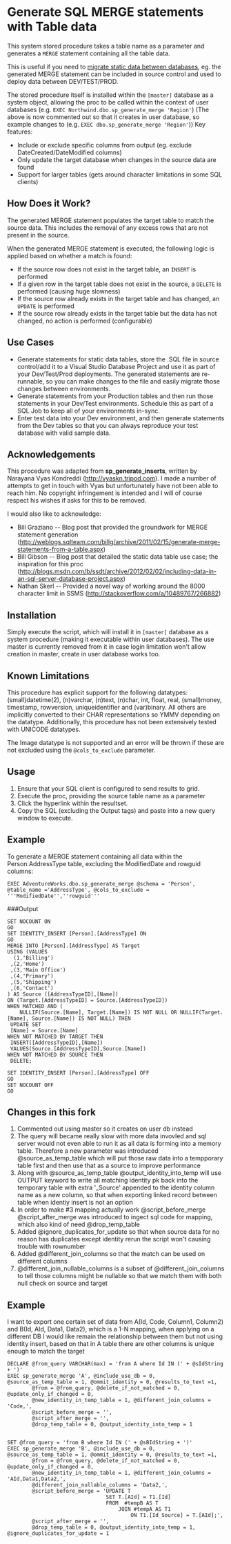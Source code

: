 Generate SQL MERGE statements with Table data
=============================================

This system stored procedure takes a table name as a parameter and generates a `MERGE` statement containing all the table data. 

This is useful if you need to [migrate static data between databases](http://support.ready-roll.com/customer/portal/articles/437299-including-static-data-in-db-deployments), eg. the generated MERGE statement can be included in source control and used to deploy data between DEV/TEST/PROD.

The stored procedure itself is installed within the `[master]` database as a system object, allowing the proc to be called within the context of user databases (e.g. `EXEC Northwind.dbo.sp_generate_merge 'Region'`)
(The above is now commented out so that it creates in user database, so example changes to  (e.g. `EXEC dbo.sp_generate_merge 'Region'`))
Key features:

- Include or exclude specific columns from output (eg. exclude DateCreated/DateModified columns)
- Only update the target database when changes in the source data are found
- Support for larger tables (gets around character limitations in some SQL clients)


## How Does it Work?
The generated MERGE statement populates the target table to match the source data. This includes the removal of any excess rows that are not present in the source.

When the generated MERGE statement is executed, the following logic is applied based on whether a match is found:

- If the source row does not exist in the target table, an `INSERT` is performed
- If a given row in the target table does not exist in the source, a `DELETE` is performed (causing huge slowness)
- If the source row already exists in the target table and has changed, an `UPDATE` is performed
- If the source row already exists in the target table but the data has not changed, no action is performed (configurable)


## Use Cases
- Generate statements for static data tables, store the .SQL file in source control/add it to a Visual Studio Database Project and use it as part of your Dev/Test/Prod deployments. The generated statements are re-runnable, so you can make changes to the file and easily migrate those changes between environments. 
- Generate statements from your Production tables and then run those statements in your Dev/Test environments. Schedule this as part of a SQL Job to keep all of your environments in-sync. 
- Enter test data into your Dev environment, and then generate statements from the Dev tables so that you can always reproduce your test database with valid sample data.


## Acknowledgements
This procedure was adapted from **sp\_generate\_inserts**, written by Narayana Vyas Kondreddi (http://vyaskn.tripod.com). I made a number of attempts to get in touch with Vyas but unfortunately have not been able to reach him. No copyright infringement is intended and I will of course respect his wishes if asks for this to be removed.

I would also like to acknowledge:

- Bill Graziano -- Blog post that provided the groundwork for MERGE statement generation
 (http://weblogs.sqlteam.com/billg/archive/2011/02/15/generate-merge-statements-from-a-table.aspx)
- Bill Gibson  -- Blog post that detailed the static data table use case; the inspiration for this proc
 (http://blogs.msdn.com/b/ssdt/archive/2012/02/02/including-data-in-an-sql-server-database-project.aspx)
- Nathan Skerl -- Provided a novel way of working around the 8000 character limit in SSMS
 (http://stackoverflow.com/a/10489767/266882)
 
 
## Installation
Simply execute the script, which will install it in `[master]` database as a system procedure (making it executable within user databases).
The use master is currently removed from it in case login limitation won't allow creation in master, create in user database works too.

## Known Limitations
This procedure has explicit support for the following datatypes: (small)datetime(2), (n)varchar, (n)text, (n)char, int, float, real, (small)money, timestamp, rowversion, uniqueidentifier and (var)binary. All others are implicitly converted to their CHAR representations so YMMV depending on the datatype. Additionally, this procedure has not been extensively tested with UNICODE datatypes.

The Image datatype is not supported and an error will be thrown if these are not excluded using the `@cols_to_exclude` parameter.


## Usage
1. Ensure that your SQL client is configured to send results to grid.
2. Execute the proc, providing the source table name as a parameter
3. Click the hyperlink within the resultset.
4. Copy the SQL (excluding the Output tags) and paste into a new query window to execute.


## Example
To generate a MERGE statement containing all data within the Person.AddressType table, excluding the ModifiedDate and rowguid columns:

```
EXEC AdventureWorks.dbo.sp_generate_merge @schema = 'Person', @table_name ='AddressType', @cols_to_exclude = '''ModifiedDate'',''rowguid'''
```

###Output

```
SET NOCOUNT ON
GO 
SET IDENTITY_INSERT [Person].[AddressType] ON
GO
MERGE INTO [Person].[AddressType] AS Target
USING (VALUES
  (1,'Billing')
 ,(2,'Home')
 ,(3,'Main Office')
 ,(4,'Primary')
 ,(5,'Shipping')
 ,(6,'Contact')
) AS Source ([AddressTypeID],[Name])
ON (Target.[AddressTypeID] = Source.[AddressTypeID])
WHEN MATCHED AND (
    NULLIF(Source.[Name], Target.[Name]) IS NOT NULL OR NULLIF(Target.[Name], Source.[Name]) IS NOT NULL) THEN
 UPDATE SET
 [Name] = Source.[Name]
WHEN NOT MATCHED BY TARGET THEN
 INSERT([AddressTypeID],[Name])
 VALUES(Source.[AddressTypeID],Source.[Name])
WHEN NOT MATCHED BY SOURCE THEN 
 DELETE;

SET IDENTITY_INSERT [Person].[AddressType] OFF
GO
SET NOCOUNT OFF
GO
```
## Changes in this fork
1. Commented out using master so it creates on user db instead
2. The query will became really slow with more data invovled and sql server would not even able to run it as all data is forming into a memory table. Therefore a new parameter was introduced @source_as_temp_table which will put those raw data into a tempporary table first and then use that as a source to improve performance
3. Along with @source_as_temp_table @output_identity_into_temp will use OUTPUT keyword to write all matching identity pk back into the temporary table with extra '_Source' appended to the identity column name as a new column, so that when exporting linked record between table when identiy insert is not an option
4. In order to make #3 mapping actually work @script_before_merge @script_after_merge was introduced to ingect sql code for mapping, which also kind of need @drop_temp_table
5. Added @ignore_duplicates_for_update so that when source data for no reason has duplicates except identity rerun the script won't causing trouble with rownumber
6. Added @different_join_columns so that the match can be used on different columns
7. @different_join_nullable_columns is a subset of @different_join_columns to tell those columns might be nullable so that we match them with both null check on source and target

## Example

I want to export one certain set of data from A(Id, Code, Column1, Column2) and B(Id, AId, Data1, Data2), which is a 1-N mapping, when applying on a different DB I would like remain the relationship between them but not using identity insert, based on that in A table there are other columns is unique enough to match the target

```
DECLARE @from_query VARCHAR(max) = 'from A where Id IN (' + @sIdString + ')'
EXEC sp_generate_merge 'A', @include_use_db = 0,  @source_as_temp_table = 1, @ommit_identity = 0, @results_to_text =1,
		@from = @from_query, @delete_if_not_matched = 0, @update_only_if_changed = 0,
		@new_identity_in_temp_table = 1, @different_join_columns = 'Code,',
 		@script_before_merge = '',
		@script_after_merge = '',
		@drop_temp_table = 0, @output_identity_into_temp = 1


SET @from_query = 'from B where Id IN (' + @sBIdString + ')'
EXEC sp_generate_merge 'B', @include_use_db = 0,  @source_as_temp_table = 1, @ommit_identity = 0, @results_to_text =1,
		@from = @from_query, @delete_if_not_matched = 0,  @update_only_if_changed = 0,
		@new_identity_in_temp_table = 1, @different_join_columns = 'AId,Data1,Data2,',
		@different_join_nullable_columns = 'Data2,',
 		@script_before_merge = 'UPDATE T
								SET T.[AId] = T1.[Id]
								FROM  #tempB AS T 
									JOIN #tempA AS T1
										ON T1.[Id_Source] = T.[AId];',
		@script_after_merge = '',
		@drop_temp_table = 0, @output_identity_into_temp = 1, @ignore_duplicates_for_update = 1
```